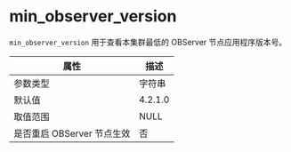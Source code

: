 min_observer_version 
=========================================

`min_observer_version` 用于查看本集群最低的 OBServer 节点应用程序版本号。


|      **属性**      | **描述**  |
|------------------|---------|
| 参数类型             | 字符串     |
| 默认值              | 4.2.1.0 |
| 取值范围             | NULL    |
| 是否重启 OBServer 节点生效 | 否       |



